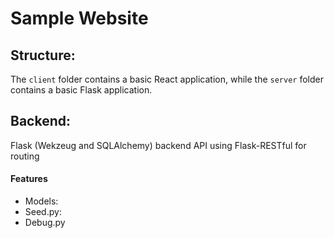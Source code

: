 # Sample Website

## Structure:

The `client` folder contains a basic React application, while the `server`
folder contains a basic Flask application.

## Backend:

Flask (Wekzeug and SQLAlchemy) backend API using Flask-RESTful for routing

#### Features

- Models:
- Seed.py:
- Debug.py
